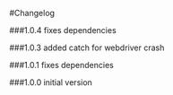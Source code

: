 #Changelog

###1.0.4
fixes dependencies

###1.0.3
added catch for webdriver crash

###1.0.1
fixes dependencies

###1.0.0
initial version